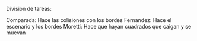 Division de tareas:

Comparada: Hace las colisiones con los bordes
Fernandez: Hace el escenario y los bordes
Moretti: Hace que hayan cuadrados que caigan y se muevan
